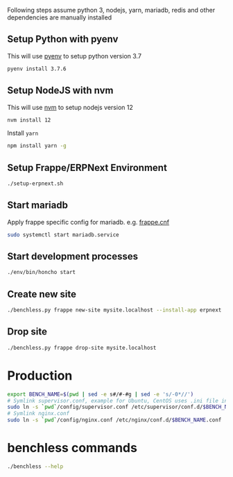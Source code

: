 Following steps assume python 3, nodejs, yarn, mariadb, redis and other dependencies are manually installed

## Setup Python with pyenv

This will use [pyenv](https://github.com/pyenv/pyenv#installation) to setup python version 3.7

```sh
pyenv install 3.7.6
```

## Setup NodeJS with nvm

This will use [nvm](https://github.com/nvm-sh/nvm#installing-and-updating) to setup nodejs version 12

```sh
nvm install 12
```

Install `yarn`

```sh
npm install yarn -g
```

## Setup Frappe/ERPNext Environment

```sh
./setup-erpnext.sh
```

## Start mariadb

Apply frappe specific config for mariadb. e.g. [frappe.cnf](https://github.com/frappe/bench/wiki/MariaDB-conf-for-Frappe)

```sh
sudo systemctl start mariadb.service
```

## Start development processes

```sh
./env/bin/honcho start
```

## Create new site

```sh
./benchless.py frappe new-site mysite.localhost --install-app erpnext
```

## Drop site

```sh
./benchless.py frappe drop-site mysite.localhost
```

# Production

```sh
export BENCH_NAME=$(pwd | sed -e s#/#-#g | sed -e 's/-0*//')
# Symlink supervisor.conf, example for Ubuntu, CentOS uses .ini file instead of .conf
sudo ln -s `pwd`/config/supervisor.conf /etc/supervisor/conf.d/$BENCH_NAME.conf
# Symlink nginx.conf
sudo ln -s `pwd`/config/nginx.conf /etc/nginx/conf.d/$BENCH_NAME.conf
```

# benchless commands

```sh
./benchless --help
```
